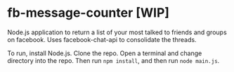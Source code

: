 # fb-message-counter [WIP]


Node.js application to return a list of your most talked to friends and groups on facebook. Uses facebook-chat-api to consolidate the threads. 

To run, install Node.js. Clone the repo. Open a terminal and change directory into the repo. Then run ```npm install```, and then run ```node main.js```. 
